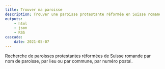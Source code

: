 ```yaml
--- 
title: Trouver ma paroisse
description: Trouver une paroisse protestante réformée en Suisse romande en 5 secondes chrono par numéro postal (NPA), lieu, nom, région, etc.
outputs:
    - html
    - json
    - RSS
cascade:
    date: 2021-05-07
---
```


Recherche de paroisses protestantes réformées de Suisse romande par nom de paroisse, par lieu ou par commune, par numéro postal.